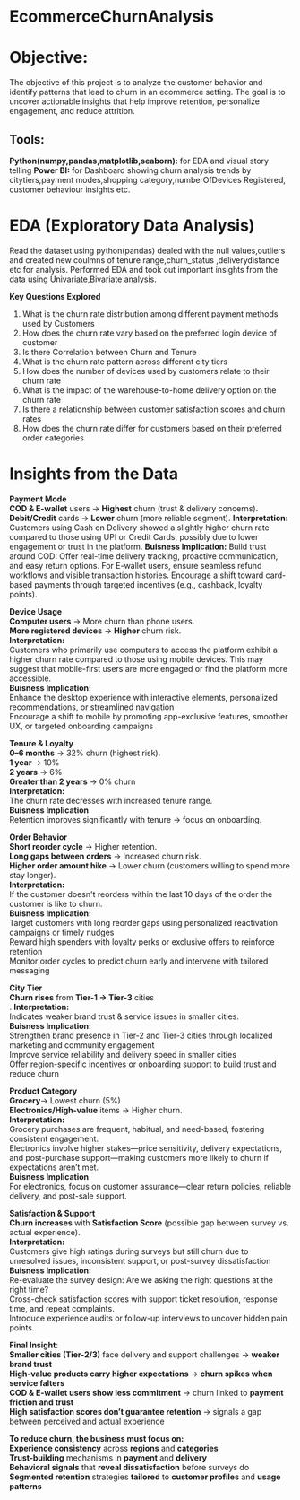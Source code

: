 # EcommerceChurnAnalysis

# Objective:
The objective of this project is to analyze the customer behavior and identify patterns that lead to churn in an ecommerce setting. The goal is to uncover actionable insights that help improve retention, personalize engagement, and reduce attrition.

## Tools:
**Python(numpy,pandas,matplotlib,seaborn):** for EDA and visual story telling
**Power BI:** for Dashboard showing churn analysis trends by citytiers,payment modes,shopping category,numberOfDevices Registered, customer behaviour insights etc.

# EDA (Exploratory Data Analysis)
Read the dataset using python(pandas) dealed with the null values,outliers and  created new coulmns of tenure range,churn_status ,deliverydistance etc for analysis.
Performed EDA and took out important insights from the data using Univariate,Bivariate analysis.

**Key Questions Explored**

1. What is the churn rate distribution among different payment methods used by Customers
2. How does the churn rate vary based on the preferred login device of customer
3. Is there Correlation between Churn and Tenure
4. What is the churn rate pattern across different city tiers
5. How does the number of devices used by customers relate to their churn rate
6. What is the impact of the warehouse-to-home delivery option on the churn rate
7. Is there a relationship between customer satisfaction scores and churn rates
8. How does the churn rate differ for customers based on their preferred order categories

# Insights from the Data

**Payment Mode**<br>
**COD & E-wallet** users → **Highest** churn (trust & delivery concerns).
**Debit/Credit** cards → **Lower** churn (more reliable segment).
**Interpretation:**
Customers using Cash on Delivery showed a slightly higher churn rate compared to those using UPI or Credit Cards, possibly due to lower engagement or trust in the platform.
**Buisness Implication:**
Build trust around COD: Offer real-time delivery tracking, proactive communication, and easy return options.
For E-wallet users, ensure seamless refund workflows and visible transaction histories.
Encourage a shift toward card-based payments through targeted incentives (e.g., cashback, loyalty points).



**Device Usage**<br>
**Computer users** → More churn than phone users.<br>
**More registered devices** → **Higher** churn risk.<br>
**Interpretation:**<br>
Customers who primarily use computers to access the platform exhibit a higher churn rate compared to those using mobile devices. This may suggest that mobile-first users are more engaged or find the platform more accessible.<br>
**Buisness Implication:**<br>
Enhance the desktop experience with interactive elements, personalized recommendations, or streamlined navigation <br>
Encourage a shift to mobile by promoting app-exclusive features, smoother UX, or targeted onboarding campaigns <br>

**Tenure & Loyalty**<br>
**0–6 months** → 32% churn (highest risk).<br>
**1 year** → 10% <br>
**2 years** → 6% <br>
**Greater than 2 years** → 0% churn <br>
**Interpretation:**<br>
The churn rate decresses with increased tenure range.<br>
**Buisness Implication**<br>
Retention improves significantly with tenure → focus on onboarding.<br>

**Order Behavior**<br>
**Short reorder cycle** → Higher retention.<br>
**Long gaps between orders** → Increased churn risk.<br>
**Higher order amount hike** → Lower churn (customers willing to spend more stay longer).<br>
**Interpretation:**<br>
If the customer doesn't reorders within the last 10 days of the order the customer is like to churn.<br>
**Buisness Implication:**<br>
Target customers with long reorder gaps using personalized reactivation campaigns or timely nudges<br>
Reward high spenders with loyalty perks or exclusive offers to reinforce retention<br>
Monitor order cycles to predict churn early and intervene with tailored messaging<br>

      
**City Tier**<br>
**Churn rises** from **Tier-1 → Tier-3** cities<br>.
**Interpretation:**<br>
Indicates weaker brand trust & service issues in smaller cities.<br>
**Buisness Implication:**<br>
Strengthen brand presence in Tier-2 and Tier-3 cities through localized marketing and community engagement<br>
Improve service reliability and delivery speed in smaller cities<br>
Offer region-specific incentives or onboarding support to build trust and reduce churn<br>

       
**Product Category**<br>
**Grocery**→ Lowest churn (5%) <br>
**Electronics/High-value** items → Higher churn.<br>
**Interpretation:** <br>
Grocery purchases are frequent, habitual, and need-based, fostering consistent engagement.<br>
Electronics involve higher stakes—price sensitivity, delivery expectations, and post-purchase support—making customers more likely to churn if expectations aren’t met.<br>
**Buisness Implication**<br>
For electronics, focus on customer assurance—clear return policies, reliable delivery, and post-sale support.<br>



**Satisfaction & Support**<br>
**Churn increases** with **Satisfaction Score**  (possible gap between survey vs. actual experience).<br>
**Interpretation:**<br>
Customers give high ratings during surveys but still churn due to unresolved issues, inconsistent support, or post-survey dissatisfaction<br>
**Buisness Implication:** <br>
Re-evaluate the survey design: Are we asking the right questions at the right time?<br>
Cross-check satisfaction scores with support ticket resolution, response time, and repeat complaints.<br>
Introduce experience audits or follow-up interviews to uncover hidden pain points.<br>


**Final Insight**: <br> 
**Smaller cities (Tier-2/3)** face delivery and support challenges → **weaker brand trust** <br>
**High-value products carry higher expectations** → **churn spikes when service falters** <br>
**COD & E-wallet users show less commitment** → churn linked to **payment friction and trust** <br>
**High satisfaction scores don’t guarantee retention** → signals a gap between perceived and actual experience <br>

**To reduce churn, the business must  focus on:** <br>
**Experience consistency** across **regions** and **categories** <br>
**Trust-building** mechanisms in **payment** and **delivery** <br>
**Behavioral signals** that **reveal dissatisfaction** before surveys do <br>
**Segmented retention** strategies **tailored** to **customer profiles** and **usage patterns** <br>

